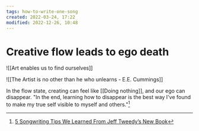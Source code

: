 ```yaml
---
tags: how-to-write-one-song 
created: 2022-03-24, 17:22
modified: 2022-12-26, 10:48
---
```


# Creative flow leads to ego death
![[Art enables us to find ourselves]]

![[The Artist is no other than he who unlearns - E.E. Cummings]]

In the flow state, creating can feel like [[Doing nothing]], and our ego can disappear. "In the end, learning how to disappear is the best way I've found to make my true self visible to myself and others."[^1]

[^1]: [5 Songwriting Tips We Learned From Jeff Tweedy’s New Book](https://americansongwriter.com/how-to-write-one-song-jeff-tweedy-book-interview/?utm_source=pocket_mylist)